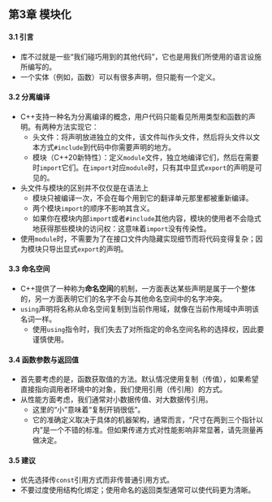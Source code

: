 ## 第3章 模块化
#### 3.1 引言
- 库不过就是一些“我们碰巧用到的其他代码”，它也是用我们所使用的语言设施所编写的。
- 一个实体（例如，函数）可以有很多声明，但只能有一个定义。
#### 3.2 分离编译
- C++支持一种名为分离编译的概念，用户代码只能看见所用类型和函数的声明。有两种方法实现它：
	- 头文件：将声明放进独立的文件，该文件叫作头文件，然后将头文件以文本方式`#include`到代码中你需要声明的地方。
	- 模块（C++20新特性）：定义`module`文件，独立地编译它们，然后在需要时`import`它们。在`import`对应`module`时，只有其中显式`export`的声明是可见的。
- 头文件与模块的区别并不仅仅是在语法上
	- 模块只被编译一次，不会在每个用到它的翻译单元那里都被重新编译。
	- 两个模块`import`的顺序不影响其含义。
	- 如果你在模块内部`import`或者`#include`其他内容，模块的使用者不会隐式地获得那些模块的访问权：这意味着`import`没有传染性。
- 使用`module`时，不需要为了在接口文件内隐藏实现细节而将代码变得复杂；因为模块只导出显式`export`的声明。
#### 3.3 命名空间
- C++提供了一种称为**命名空间**的机制，一方面表达某些声明是属于一个整体的，另一方面表明它们的名字不会与其他命名空间中的名字冲突。
- `using`声明将名称从命名空间复制到当前作用域，就像在当前作用域中声明该名词一样。
	- 使用`using`指令时，我们失去了对所指定的命名空间名称的选择权，因此要谨慎使用。
#### 3.4 函数参数与返回值
- 首先要考虑的是，函数获取值的方法。默认情况使用复制（传值），如果希望直接指向调用者环境中的对象，我们使用引用（传引用）的方式。
- 从性能方面考虑，我们通常对小数据传值、对大数据传引用。
	- 这里的“小”意味着“复制开销很低”。
	- 它的准确定义取决于具体的机器架构，通常而言，“尺寸在两到三个指针以内”是一个不错的标准。但如果传递方式对性能影响非常显著，请先测量再做决定。
#### 3.5 建议
- 优先选择传`const`引用方式而非传普通引用方式。
- 不要过度使用结构化绑定；使用命名的返回类型通常可以使代码更为清晰。
